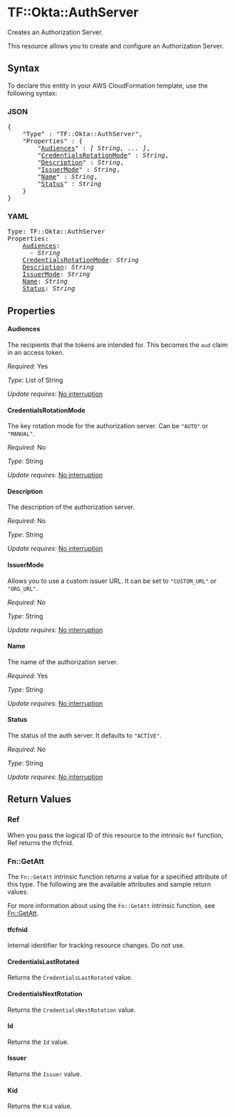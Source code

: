# TF::Okta::AuthServer

Creates an Authorization Server.

This resource allows you to create and configure an Authorization Server.

## Syntax

To declare this entity in your AWS CloudFormation template, use the following syntax:

### JSON

<pre>
{
    "Type" : "TF::Okta::AuthServer",
    "Properties" : {
        "<a href="#audiences" title="Audiences">Audiences</a>" : <i>[ String, ... ]</i>,
        "<a href="#credentialsrotationmode" title="CredentialsRotationMode">CredentialsRotationMode</a>" : <i>String</i>,
        "<a href="#description" title="Description">Description</a>" : <i>String</i>,
        "<a href="#issuermode" title="IssuerMode">IssuerMode</a>" : <i>String</i>,
        "<a href="#name" title="Name">Name</a>" : <i>String</i>,
        "<a href="#status" title="Status">Status</a>" : <i>String</i>
    }
}
</pre>

### YAML

<pre>
Type: TF::Okta::AuthServer
Properties:
    <a href="#audiences" title="Audiences">Audiences</a>: <i>
      - String</i>
    <a href="#credentialsrotationmode" title="CredentialsRotationMode">CredentialsRotationMode</a>: <i>String</i>
    <a href="#description" title="Description">Description</a>: <i>String</i>
    <a href="#issuermode" title="IssuerMode">IssuerMode</a>: <i>String</i>
    <a href="#name" title="Name">Name</a>: <i>String</i>
    <a href="#status" title="Status">Status</a>: <i>String</i>
</pre>

## Properties

#### Audiences

The recipients that the tokens are intended for. This becomes the `aud` claim in an access token.

_Required_: Yes

_Type_: List of String

_Update requires_: [No interruption](https://docs.aws.amazon.com/AWSCloudFormation/latest/UserGuide/using-cfn-updating-stacks-update-behaviors.html#update-no-interrupt)

#### CredentialsRotationMode

The key rotation mode for the authorization server. Can be `"AUTO"` or `"MANUAL"`.

_Required_: No

_Type_: String

_Update requires_: [No interruption](https://docs.aws.amazon.com/AWSCloudFormation/latest/UserGuide/using-cfn-updating-stacks-update-behaviors.html#update-no-interrupt)

#### Description

The description of the authorization server.

_Required_: No

_Type_: String

_Update requires_: [No interruption](https://docs.aws.amazon.com/AWSCloudFormation/latest/UserGuide/using-cfn-updating-stacks-update-behaviors.html#update-no-interrupt)

#### IssuerMode

Allows you to use a custom issuer URL. It can be set to `"CUSTOM_URL"` or `"ORG_URL"`.

_Required_: No

_Type_: String

_Update requires_: [No interruption](https://docs.aws.amazon.com/AWSCloudFormation/latest/UserGuide/using-cfn-updating-stacks-update-behaviors.html#update-no-interrupt)

#### Name

The name of the authorization server.

_Required_: Yes

_Type_: String

_Update requires_: [No interruption](https://docs.aws.amazon.com/AWSCloudFormation/latest/UserGuide/using-cfn-updating-stacks-update-behaviors.html#update-no-interrupt)

#### Status

The status of the auth server. It defaults to `"ACTIVE"`.

_Required_: No

_Type_: String

_Update requires_: [No interruption](https://docs.aws.amazon.com/AWSCloudFormation/latest/UserGuide/using-cfn-updating-stacks-update-behaviors.html#update-no-interrupt)

## Return Values

### Ref

When you pass the logical ID of this resource to the intrinsic `Ref` function, Ref returns the tfcfnid.

### Fn::GetAtt

The `Fn::GetAtt` intrinsic function returns a value for a specified attribute of this type. The following are the available attributes and sample return values.

For more information about using the `Fn::GetAtt` intrinsic function, see [Fn::GetAtt](https://docs.aws.amazon.com/AWSCloudFormation/latest/UserGuide/intrinsic-function-reference-getatt.html).

#### tfcfnid

Internal identifier for tracking resource changes. Do not use.

#### CredentialsLastRotated

Returns the <code>CredentialsLastRotated</code> value.

#### CredentialsNextRotation

Returns the <code>CredentialsNextRotation</code> value.

#### Id

Returns the <code>Id</code> value.

#### Issuer

Returns the <code>Issuer</code> value.

#### Kid

Returns the <code>Kid</code> value.

